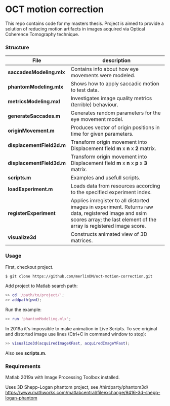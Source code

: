 # OCT motion correction

This repo contains code for my masters thesis. Project is aimed to provide a solution of reducing motion artifacts in images acquired via Optical Coherence Tomography technique.

### Structure

|File|description|
|---|---|
**saccadesModeling.mlx** | Contains info about how eye movements were modeled.
**phantomModeling.mlx** | Shows how to apply saccadic motion to test data.
**metricsModeling.mxl** | Investigates image quality metrics (terrible) behaviour.
**generateSaccades.m** | Generates random parameters for the eye movement model.
**originMovement.m** | Produces vector of origin positions in time for given parameters.
**displacementField2d.m** | Transform origin movement into Displacement field  **m** x **n** x **2** matrix.
**displacementField3d.m** | Transform origin movement into Displacement field  **m** x **n** x **p** x **3** matrix.
**scripts.m** | Examples and usefull scripts.
**loadExperiment.m** | Loads data from  resources according to the specified experiment index.
**registerExperiment** | Applies imregister to all distorted images in experiment. Returns raw data, registered image and ssim scores array; the last element of the array is registered image score.
**visualize3d** | Constructs animated view of 3D matrices.

### Usage

First, checkout project.
```bash
$ git clone https://github.com/merlinDM/oct-motion-correction.git
```

Add project to Matlab search path:
```matlab
>> cd '/path/to/project/';
>> addpath(pwd);
```

Run the example:
```matlab
>> run 'phantomModeling.mlx';
```

In 2019a it's impossible to make animation in Live Scripts. To see original and distorted image use lines (Ctrl+C in command window to stop):
```matlab
>> visualize3d(acquiredImageXFast, acquiredImageYFast);
```

Also see **scripts.m**.

### Requirements

Matlab 2019a with Image Processing Toolbox installed.

Uses 3D Shepp-Logan phantom project, see /thirdparty/phantom3d/
https://www.mathworks.com/matlabcentral/fileexchange/9416-3d-shepp-logan-phantom